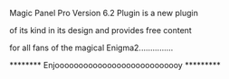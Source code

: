 Magic Panel Pro Version 6.2 Plugin is a new plugin 

of its kind in its design and provides free content

for all fans of the magical Enigma2...............

 ******** Enjooooooooooooooooooooooooooy *********
